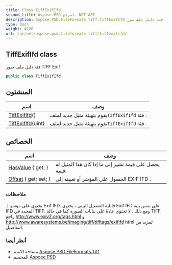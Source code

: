 ```yaml
---
title: Class TiffExifIfd
second_title: Aspose.PSD لمرجع .NET API
description: Aspose.PSD.FileFormats.Tiff.TiffExifIfd فصل. فئة دليل ملف صور TIFF Exif .
type: docs
weight: 4220
url: /ar/net/aspose.psd.fileformats.tiff/tiffexififd/
---
```

## TiffExifIfd class

فئة دليل ملف صور TIFF Exif .

```csharp
public class TiffExifIfd
```

## المنشئون

| اسم | وصف |
| --- | --- |
| [TiffExifIfd](tiffexififd/#constructor)() | يقوم بتهيئة مثيل جديد لملف`TiffExifIfd` فئة . |
| [TiffExifIfd](tiffexififd/#constructor_1)(uint) | يقوم بتهيئة مثيل جديد لملف`TiffExifIfd` فئة . |

## الخصائص

| اسم | وصف |
| --- | --- |
| [HasValue](../../aspose.psd.fileformats.tiff/tiffexififd/hasvalue/) { get; } | يحصل على قيمة تشير إلى ما إذا كان هذا المثيل له قيمة. |
| [Offset](../../aspose.psd.fileformats.tiff/tiffexififd/offset/) { get; set; } | الحصول على المؤشر أو تعيينه إلى EXIF IFD . |

### ملاحظات

يحتوي على مؤشر لـ Exif IFD. قابلية التشغيل البيني ، يحتوي Exif IFD على نفس بنية IFD المحدد في TIFF. ومع ذلك ، لا تحتوي عادةً على بيانات الصورة كما في حالة TIFF. راجع http://www.exiv2.org/tags.html و http://www.awaresystems.be/imaging/tiff/tifftags/exififd html لمزيد من التفاصيل.

### أنظر أيضا

* مساحة الاسم [Aspose.PSD.FileFormats.Tiff](../../aspose.psd.fileformats.tiff/)
* المجسم [Aspose.PSD](../../)


